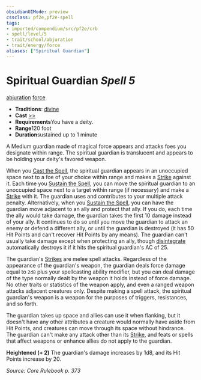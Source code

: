 ```yaml
---
obsidianUIMode: preview
cssclass: pf2e,pf2e-spell
tags:
- imported/compendium/src/pf2e/crb
- spell/level/5
- trait/school/abjuration
- trait/energy/force
aliases: ["Spiritual Guardian"]
---
```

# Spiritual Guardian *Spell 5*   
[abjuration](abjuration.md)  [force](force.md)  

- **Traditions**: [divine](divine.md)
- **Cast** [>>](chapter-9-playing-the-game.md#Actions "Two-Action") 
- **Requirements**You have a deity.
- **Range**120 foot
- **Duration**sustained up to 1 minute

A Medium guardian made of magical force appears and attacks foes you designate within range. The spiritual guardian is translucent and appears to be holding your deity's favored weapon.

When you [Cast the Spell](cast-a-spell.md), the spiritual guardian appears in an unoccupied space next to a foe of your choice within range and makes a [Strike](strike.md) against it. Each time you [Sustain the Spell](sustain-a-spell.md), you can move the spiritual guardian to an unoccupied space next to a target within range (if necessary) and make a [Strike](strike.md) with it. The guardian uses and contributes to your multiple attack penalty. Alternatively, when you [Sustain the Spell](sustain-a-spell.md), you can have the guardian move adjacent to an ally and protect that ally. If you do, each time the ally would take damage, the guardian takes the first 10 damage instead of your ally. It continues to do so until you move the guardian to attack an enemy or defend a different ally, or until the guardian is destroyed (it has 50 Hit Points and can't recover Hit Points by any means). The guardian can't usually take damage except when protecting an ally, though [disintegrate](compendium/spells/disintegrate.md) automatically destroys it if it hits the spiritual guardian's AC of 25.

The guardian's [Strikes](strike.md) are melee spell attacks. Regardless of the appearance of the guardian's weapon, the guardian deals force damage equal to `2d8` plus your spellcasting ability modifier, but you can deal damage of the type normally dealt by the weapon it holds instead of force damage. No other traits or statistics of the weapon apply, and even a ranged weapon attacks adjacent creatures only. Despite making a spell attack, the spiritual guardian's weapon is a weapon for the purposes of triggers, resistances, and so forth.

The guardian takes up space and allies can use it when flanking, but it doesn't have any other attributes a creature would normally have aside from Hit Points, and creatures can move through its space without hindrance. The guardian can't make any attack other than its [Strike](strike.md), and feats or spells that affect weapons or enhance allies do not apply to the guardian.

**Heightened (+ 2)** The guardian's damage increases by 1d8, and its Hit Points increase by 20.

*Source: Core Rulebook p. 373*